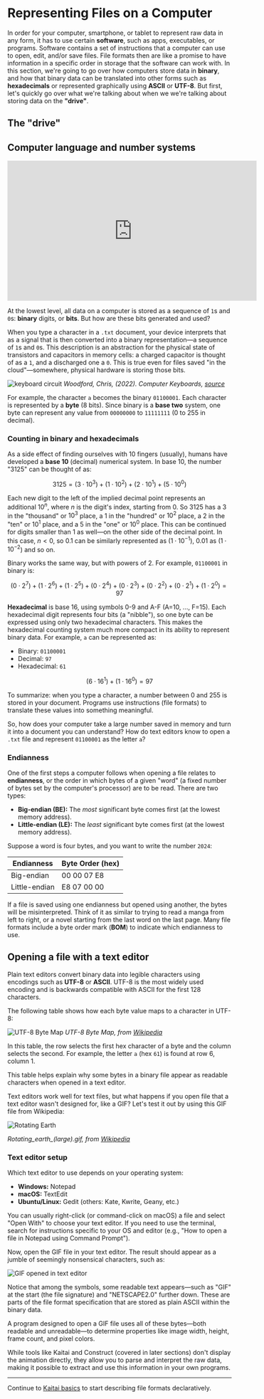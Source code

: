 # Representing Files on a Computer

In order for your computer, smartphone, or tablet to represent raw data in any form, it has to use certain **software**, such as apps, executables, or programs. Software contains a set of instructions that a computer can use to open, edit, and/or save files. File formats then are like a promise to have information in a specific order in storage that the software can work with. In this section, we're going to go over how computers store data in **binary**, and how that binary data can be translated into other forms such as **hexadecimals** or represented graphically using **ASCII** or **UTF-8**. But first, let's quickly go over what we're talking about when we we're talking about storing data on the **"drive"**.

## The "drive"



## Computer language and number systems

<DESCRIPTION OF DISK TODO>

<iframe width="560" height="315" src="https://www.youtube.com/watch?v=DFgRNY6fpOc" frameborder="0" allow="accelerometer; autoplay; clipboard-write; encrypted-media; gyroscope; picture-in-picture" allowfullscreen></iframe>

At the lowest level, all data on a computer is stored as a sequence of `1`s and `0`s: **binary** digits, or **bits**. But how are these bits generated and used?

When you type a character in a `.txt` document, your device interprets that as a signal that is then converted into a binary representation—a sequence of `1`s and `0`s. This description is an abstraction for the physical state of transistors and capacitors in memory cells: a charged capacitor is thought of as a `1`, and a discharged one a `0`. This is true even for files saved "in the cloud"—somewhere, physical hardware is storing those bits.

![keyboard circuit](images/computer-keyboard-disassemble2.jpg)
*Woodford, Chris, (2022). Computer Keyboards, [source](https://www.explainthatstuff.com/computerkeyboards.html#keys)*

For example, the character `a` becomes the binary `01100001`. Each character is represented by a **byte** (8 bits). Since binary is a **base two** system, one byte can represent any value from `00000000` to `11111111` (0 to 255 in decimal).

### Counting in binary and hexadecimals

As a side effect of finding ourselves with 10 fingers (usually), humans have developed a **base 10** (decimal) numerical system. In base 10, the number "3125" can be thought of as:

$$
3125 = (3 \cdot 10^3) + (1 \cdot 10^2) + (2 \cdot 10^1) + (5 \cdot 10^0)
$$

Each new digit to the left of the implied decimal point represents an additional $10^n$, where $n$ is the digit's index, starting from 0. So 3125 has a 3 in the "thousand" or $10^3$ place, a 1 in the "hundred" or $10^2$ place, a 2 in the "ten" or $10^1$ place, and a 5 in the "one" or $10^0$ place. This can be continued for digits smaller than 1 as well—on the other side of the decimal point. In this case, $n \lt 0$, so 0.1 can be similarly represented as ($1 \cdot 10^{-1}$), 0.01 as ($1 \cdot 10^{-2}$) and so on.

Binary works the same way, but with powers of 2. For example, `01100001` in binary is:

$$
(0 \cdot 2^7) + (1 \cdot 2^6) + (1 \cdot 2^5) + (0 \cdot 2^4) + (0 \cdot 2^3) + (0 \cdot 2^2) + (0 \cdot 2^1) + (1 \cdot 2^0) = 97
$$

**Hexadecimal** is base 16, using symbols 0-9 and A-F (A=10, ..., F=15). Each hexadecimal digit represents four bits (a "nibble"), so one byte can be expressed using only two hexadecimal characters. This makes the hexadecimal counting system much more compact in its ability to represent binary data. For example, `a` can be represented as:

- Binary: `01100001`
- Decimal: `97`
- Hexadecimal: `61`

$$
(6 \cdot 16^1) + (1 \cdot 16^0) = 97
$$

To summarize: when you type a character, a number between 0 and 255 is stored in your document. Programs use instructions (file formats) to translate these values into something meaningful.

So, how does your computer take a large number saved in memory and turn it into a document you can understand? How do text editors know to open a `.txt` file and represent `01100001` as the letter `a`?

### Endianness

One of the first steps a computer follows when opening a file relates to **endianness**, or the order in which bytes of a given "word" (a fixed number of bytes set by the computer's processor) are to be read. There are two types:

- **Big-endian (BE):** The *most* significant byte comes first (at the lowest memory address).
- **Little-endian (LE):** The *least* significant byte comes first (at the lowest memory address).

Suppose a word is four bytes, and you want to write the number `2024`:

| Endianness   | Byte Order (hex) |
|--------------|------------------|
| Big-endian   | 00 00 07 E8      |
| Little-endian| E8 07 00 00      |

If a file is saved using one endianness but opened using another, the bytes will be misinterpreted. Think of it as similar to trying to read a manga from left to right, or a novel starting from the last word on the last page. Many file formats include a byte order mark (**BOM**) to indicate which endianness to use.

## Opening a file with a text editor

Plain text editors convert binary data into legible characters using encodings such as **UTF-8** or **ASCII**. UTF-8 is the most widely used encoding and is backwards compatible with ASCII for the first 128 characters.

The following table shows how each byte value maps to a character in UTF-8:

![UTF-8 Byte Map](images/utf8-table.png)
*UTF-8 Byte Map, from [Wikipedia](https://en.wikipedia.org/wiki/UTF-8#Byte_map)*

In this table, the row selects the first hex character of a byte and the column selects the second. For example, the letter `a` (hex `61`) is found at row 6, column 1.

This table helps explain why some bytes in a binary file appear as readable characters when opened in a text editor.

Text editors work well for text files, but what happens if you open file that a text editor wasn't designed for, like a GIF? Let's test it out by using this GIF file from Wikipedia:

![Rotating Earth](https://upload.wikimedia.org/wikipedia/commons/2/2c/Rotating_earth_%28large%29.gif)

*Rotating_earth_(large).gif, from [Wikipedia](https://en.wikipedia.org/wiki/GIF)*

### Text editor setup

Which text editor to use depends on your operating system:

- **Windows:** Notepad
- **macOS:** TextEdit
- **Ubuntu/Linux:** Gedit (others: Kate, Kwrite, Geany, etc.)

You can usually right-click (or command-click on macOS) a file and select "Open With" to choose your text editor. If you need to use the terminal, search for instructions specific to your OS and editor (e.g., "How to open a file in Notepad using Command Prompt").

Now, open the GIF file in your text editor. The result should appear as a jumble of seemingly nonsensical characters, such as:

![GIF opened in text editor](images/gif_txt.png)

Notice that among the symbols, some readable text appears—such as "GIF" at the start (the file signature) and "NETSCAPE2.0" further down. These are parts of the file format specification that are stored as plain ASCII within the binary data.

A program designed to open a GIF file uses all of these bytes—both readable and unreadable—to determine properties like image width, height, frame count, and pixel colors.

While tools like Kaitai and Construct (covered in later sections) don't display the animation directly, they allow you to parse and interpret the raw data, making it possible to extract and use this information in your own programs.

---

Continue to [Kaitai basics](04_kaitai_basics.md) to start describing file formats declaratively.